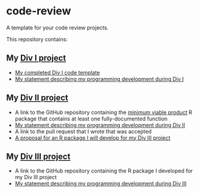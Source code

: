 # code-review

A template for your code review projects.

This repository contains:

## My [Div I project](https://beanumber.github.io/sds270/projects.html#div_i_project)

- [My completed Div I code template](div_i.Rmd)
- [My statement describing my programming development during Div I](reflection.md#Div_I_statement)

## My [Div II project](https://beanumber.github.io/sds270/projects.html#div_ii_project)

- A link to the GitHub repository containing the [minimum viable product](https://en.wikipedia.org/wiki/Minimum_viable_product) R package that contains at least one fully-documented function 
- [My statement describing my programming development during Div II](reflection.md)
- A link to the pull request that I wrote that was accepted
- [A proposal for an R package I will develop for my Div III project](proposal.md)

## My [Div III project](https://beanumber.github.io/sds270/projects.html#div_iiI_project)

- A link to the GitHub repository containing the R package I developed for my Div III project
- [My statement describing my programming development during Div III](reflection.md)
